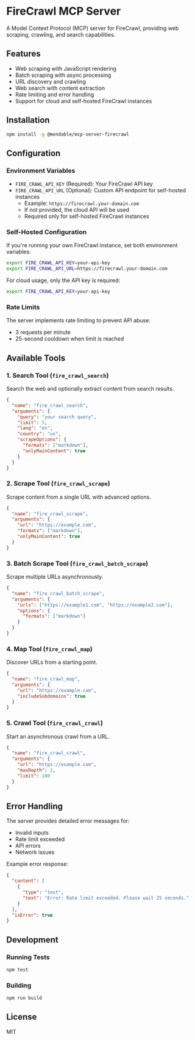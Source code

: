 # FireCrawl MCP Server

A Model Context Protocol (MCP) server for FireCrawl, providing web scraping, crawling, and search capabilities.

## Features

- Web scraping with JavaScript rendering
- Batch scraping with async processing
- URL discovery and crawling
- Web search with content extraction
- Rate limiting and error handling
- Support for cloud and self-hosted FireCrawl instances

## Installation

```bash
npm install -g @mendable/mcp-server-firecrawl
```

## Configuration

### Environment Variables

- `FIRE_CRAWL_API_KEY` (Required): Your FireCrawl API key
- `FIRE_CRAWL_API_URL` (Optional): Custom API endpoint for self-hosted instances
  - Example: `https://firecrawl.your-domain.com`
  - If not provided, the cloud API will be used
  - Required only for self-hosted FireCrawl instances

### Self-Hosted Configuration

If you're running your own FireCrawl instance, set both environment variables:

```bash
export FIRE_CRAWL_API_KEY=your-api-key
export FIRE_CRAWL_API_URL=https://firecrawl.your-domain.com
```

For cloud usage, only the API key is required:

```bash
export FIRE_CRAWL_API_KEY=your-api-key
```

### Rate Limits

The server implements rate limiting to prevent API abuse:

- 3 requests per minute
- 25-second cooldown when limit is reached

## Available Tools

### 1. Search Tool (`fire_crawl_search`)

Search the web and optionally extract content from search results.

```json
{
  "name": "fire_crawl_search",
  "arguments": {
    "query": "your search query",
    "limit": 5,
    "lang": "en",
    "country": "us",
    "scrapeOptions": {
      "formats": ["markdown"],
      "onlyMainContent": true
    }
  }
}
```

### 2. Scrape Tool (`fire_crawl_scrape`)

Scrape content from a single URL with advanced options.

```json
{
  "name": "fire_crawl_scrape",
  "arguments": {
    "url": "https://example.com",
    "formats": ["markdown"],
    "onlyMainContent": true
  }
}
```

### 3. Batch Scrape Tool (`fire_crawl_batch_scrape`)

Scrape multiple URLs asynchronously.

```json
{
  "name": "fire_crawl_batch_scrape",
  "arguments": {
    "urls": ["https://example1.com", "https://example2.com"],
    "options": {
      "formats": ["markdown"]
    }
  }
}
```

### 4. Map Tool (`fire_crawl_map`)

Discover URLs from a starting point.

```json
{
  "name": "fire_crawl_map",
  "arguments": {
    "url": "https://example.com",
    "includeSubdomains": true
  }
}
```

### 5. Crawl Tool (`fire_crawl_crawl`)

Start an asynchronous crawl from a URL.

```json
{
  "name": "fire_crawl_crawl",
  "arguments": {
    "url": "https://example.com",
    "maxDepth": 2,
    "limit": 100
  }
}
```

## Error Handling

The server provides detailed error messages for:

- Invalid inputs
- Rate limit exceeded
- API errors
- Network issues

Example error response:

```json
{
  "content": [
    {
      "type": "text",
      "text": "Error: Rate limit exceeded. Please wait 25 seconds."
    }
  ],
  "isError": true
}
```

## Development

### Running Tests

```bash
npm test
```

### Building

```bash
npm run build
```

## License

MIT
